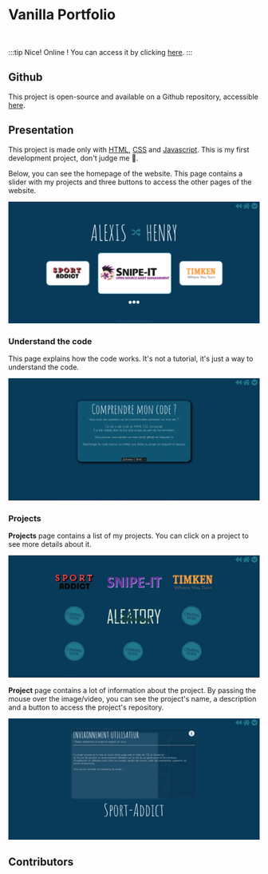 <script setup>
import { VPTeamMembers } from 'vitepress/theme'

const additionalsMembers = []

const members = [
	...additionalsMembers,
  {
		avatar: "https://github.com/AlxisHenry.png",
		name: "Alexis Henry",
		title: "Contributor",
		links: [
			{ icon: "github", link: "https://github.com/Alxishenry" },
			{
				icon: "linkedin",
				link: "https://www.linkedin.com/in/alexishenry03",
			},
  	],
  },
];

</script>

# Vanilla Portfolio <Badge type="warning" text="v1.0.0" />

<br>

:::tip Nice!
Online ! You can access it by clicking [here](https://alexishenry.eu/v1).
:::

## Github

This project is open-source and available on a Github repository, accessible [here](https://github.com/AlxisHenry/alexishenry.eu/tree/v1.0.0). 

## Presentation

This project is made only with [HTML](https://developer.mozilla.org/fr/docs/Web/HTML), [CSS](https://www.w3.org/Style/CSS/Overview.en.html) and [Javascript](https://www.javascript.com/). This is my first development project, don't judge me 🙈.

Below, you can see the homepage of the website. This page contains a slider with my projects and three buttons to access the other pages of the website.

![img](/static/portfolio-v1-homepage.png)

### Understand the code

This page explains how the code works. It's not a tutorial, it's just a way to understand the code.

![img](/static/portfolio-v1-how.png)

### Projects

**Projects** page contains a list of my projects. You can click on a project to see more details about it.

![img](/static/portfolio-v1-projects.png)

**Project** page contains a lot of information about the project. By passing the mouse over the image/video, you can see the project's name, a description and a button to access the project's repository.

![img](/static/portfolio-v1-project.png)

## Contributors

<VPTeamMembers size="medium" :members="members" />

